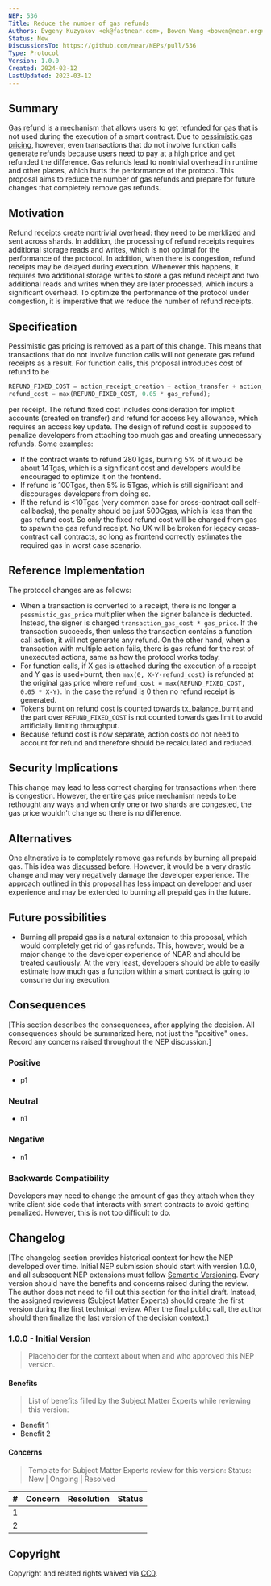 ```yaml
---
NEP: 536
Title: Reduce the number of gas refunds
Authors: Evgeny Kuzyakov <ek@fastnear.com>, Bowen Wang <bowen@near.org>
Status: New
DiscussionsTo: https://github.com/near/NEPs/pull/536
Type: Protocol
Version: 1.0.0
Created: 2024-03-12
LastUpdated: 2023-03-12
---
```


## Summary

[Gas refund](https://docs.near.org/concepts/basics/transactions/gas#attach-extra-gas-get-refunded) is a mechanism that allows users to get refunded for gas that is not used during the execution of a smart contract. Due to [pessimistic gas pricing](https://docs.near.org/concepts/basics/transactions/gas-advanced#pessimistic-gas-price-inflation), however, even transactions that do not involve function calls generate refunds because users need to pay at a high price and get refunded the difference. Gas refunds lead to nontrivial overhead in runtime and other places, which hurts the performance of the protocol. This proposal aims to reduce the number of gas refunds and prepare for future changes that completely remove gas refunds.

## Motivation

Refund receipts create nontrivial overhead: they need to be merklized and sent across shards. In addition, the processing of refund receipts requires additional storage reads and writes, which is not optimal for the performance of the protocol. In addition, when there is congestion, refund receipts may be delayed during execution. Whenever this happens, it requires two additional storage writes to store a gas refund receipt and two additional reads and writes when they are later processed, which incurs a significant overhead. To optimize the performance of the protocol under congestion, it is imperative that we reduce the number of refund receipts.

## Specification

Pessimistic gas pricing is removed as a part of this change. This means that transactions that do not involve function calls will not generate gas refund receipts as a result. For function calls, this proposal introduces cost of refund to be

```rust
REFUND_FIXED_COST = action_receipt_creation + action_transfer + action_add_function_call_key
refund_cost = max(REFUND_FIXED_COST, 0.05 * gas_refund);
```

per receipt. The refund fixed cost includes consideration for implicit accounts (created on transfer) and refund for access key allowance, which requires an access key update. The design of refund cost is supposed to penalize developers from attaching too much gas
and creating unnecessary refunds. Some examples:

* If the contract wants to refund 280Tgas, burning 5% of it would be about 14Tgas, which is a significant cost and developers would be encouraged to optimize it on the frontend.
* If refund is 100Tgas, then 5% is 5Tgas, which is still significant and discourages developers from doing so.
* If the refund is <10Tgas (very common case for cross-contract call self-callbacks), the penalty should be just 500Ggas, which is less than the gas refund cost. So only the fixed refund cost will be charged from gas to spawn the gas refund receipt. No UX will be broken for legacy cross-contract call contracts, so long as frontend correctly estimates the required gas in worst case scenario.


## Reference Implementation

The protocol changes are as follows:

* When a transaction is converted to a receipt, there is no longer a `pessmistic_gas_price` multiplier when the signer balance is deducted. Instead, the signer is charged `transaction_gas_cost * gas_price`. If the transaction succeeds, then unless the transaction contains a function call action, it will not generate any refund. On the other hand, when a transaction with multiple action fails, there is gas refund for the rest of unexecuted actions, same as how the protocol works today.
* For function calls, if X gas is attached during the execution of a receipt and Y gas is used+burnt, then `max(0, X-Y-refund_cost)` is refunded at the original gas price where `refund_cost = max(REFUND_FIXED_COST, 0.05 * X-Y)`. In the case the refund is 0 then no refund receipt is generated.
* Tokens burnt on refund cost is counted towards tx_balance_burnt and the part over `REFUND_FIXED_COST` is not counted towards gas limit to avoid artificially limiting throughput.
* Because refund cost is now separate, action costs do not need to account for refund and therefore should be recalculated and reduced.

## Security Implications

This change may lead to less correct charging for transactions when there is congestion. However, the entire gas price mechanism needs to be rethought any ways and when only one or two shards are congested, the gas price wouldn't change so there is no difference.

## Alternatives

One altnerative is to completely remove gas refunds by burning all prepaid gas. This idea was [discussed](https://github.com/near/NEPs/issues/107) before. However, it would be a very drastic change and may very negatively damage the developer experience.
The approach outlined in this proposal has less impact on developer and user experience and may be extended to burning all prepaid gas in the future.

## Future possibilities

* Burning all prepaid gas is a natural extension to this proposal, which would completely get rid of gas refunds. This, however, would be a major change to the developer experience of NEAR and should be treated cautiously.
At the very least, developers should be able to easily estimate how much gas a function within a smart contract is going to consume during execution.

## Consequences

[This section describes the consequences, after applying the decision. All consequences should be summarized here, not just the "positive" ones. Record any concerns raised throughout the NEP discussion.]

### Positive

* p1

### Neutral

* n1

### Negative

* n1

### Backwards Compatibility

Developers may need to change the amount of gas they attach when they write client side code that interacts with smart contracts to avoid getting penalized. However, this is not too difficult to do.

## Changelog

[The changelog section provides historical context for how the NEP developed over time. Initial NEP submission should start with version 1.0.0, and all subsequent NEP extensions must follow [Semantic Versioning](https://semver.org/). Every version should have the benefits and concerns raised during the review. The author does not need to fill out this section for the initial draft. Instead, the assigned reviewers (Subject Matter Experts) should create the first version during the first technical review. After the final public call, the author should then finalize the last version of the decision context.]

### 1.0.0 - Initial Version

> Placeholder for the context about when and who approved this NEP version.

#### Benefits

> List of benefits filled by the Subject Matter Experts while reviewing this version:

* Benefit 1
* Benefit 2

#### Concerns

> Template for Subject Matter Experts review for this version:
> Status: New | Ongoing | Resolved

|   # | Concern | Resolution | Status |
| --: | :------ | :--------- | -----: |
|   1 |         |            |        |
|   2 |         |            |        |

## Copyright

Copyright and related rights waived via [CC0](https://creativecommons.org/publicdomain/zero/1.0/).

